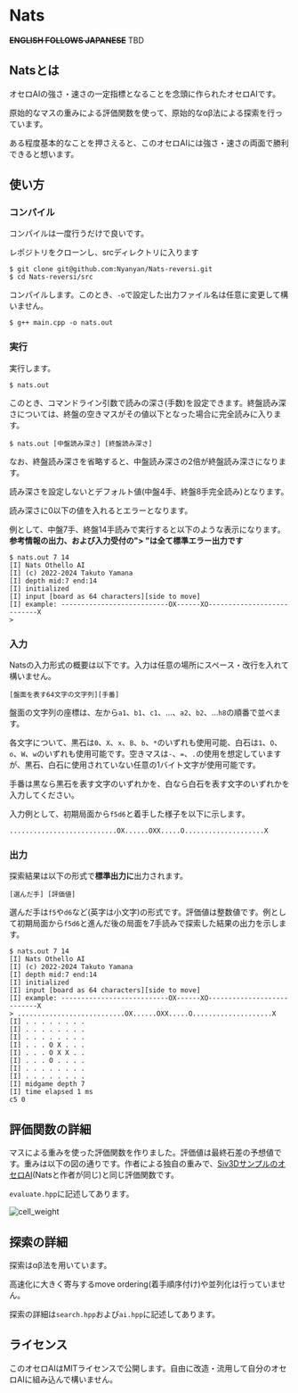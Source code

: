 # Nats
~~**ENGLISH FOLLOWS JAPANESE**~~ TBD



## Natsとは

オセロAIの強さ・速さの一定指標となることを念頭に作られたオセロAIです。

原始的なマスの重みによる評価関数を使って、原始的なαβ法による探索を行っています。

ある程度基本的なことを押さえると、このオセロAIには強さ・速さの両面で勝利できると想います。



## 使い方

### コンパイル

コンパイルは一度行うだけで良いです。

レポジトリをクローンし、srcディレクトリに入ります

```
$ git clone git@github.com:Nyanyan/Nats-reversi.git
$ cd Nats-reversi/src
```

コンパイルします。このとき、```-o```で設定した出力ファイル名は任意に変更して構いません。

```
$ g++ main.cpp -o nats.out
```

### 実行

実行します。

```
$ nats.out
```

このとき、コマンドライン引数で読みの深さ(手数)を設定できます。終盤読み深さについては、終盤の空きマスがその値以下となった場合に完全読みに入ります。

```
$ nats.out [中盤読み深さ] [終盤読み深さ]
```

なお、終盤読み深さを省略すると、中盤読み深さの2倍が終盤読み深さになります。

読み深さを設定しないとデフォルト値(中盤4手、終盤8手完全読み)となります。

読み深さに0以下の値を入れるとエラーとなります。

例として、中盤7手、終盤14手読みで実行すると以下のような表示になります。**参考情報の出力、および入力受付の"> "は全て標準エラー出力です**

```
$ nats.out 7 14
[I] Nats Othello AI
[I] (c) 2022-2024 Takuto Yamana
[I] depth mid:7 end:14
[I] initialized
[I] input [board as 64 characters][side to move]
[I] example: ---------------------------OX------XO---------------------------X
> 
```

### 入力

Natsの入力形式の概要は以下です。入力は任意の場所にスペース・改行を入れて構いません。

```
[盤面を表す64文字の文字列][手番]
```

盤面の文字列の座標は、左から```a1```、```b1```、```c1```、…、```a2```、```b2```、…```h8```の順番で並べます。

各文字について、黒石は```0```、```X```、```x```、```B```、```b```、```*```のいずれも使用可能、白石は```1```、```O```、```o```、```W```、```w```のいずれも使用可能です。空きマスは```-```、```=```、```.```の使用を想定していますが、黒石、白石に使用されていない任意の1バイト文字が使用可能です。

手番は黒なら黒石を表す文字のいずれかを、白なら白石を表す文字のいずれかを入力してください。

入力例として、初期局面から```f5d6```と着手した様子を以下に示します。

```
...........................OX......OXX.....O....................X
```

### 出力

探索結果は以下の形式で**標準出力に**出力されます。

```
[選んだ手] [評価値]
```

選んだ手は```f5```や```d6```など(英字は小文字)の形式です。評価値は整数値です。例として初期局面から```f5d6```と進んだ後の局面を7手読みで探索した結果の出力を示します。

```
$ nats.out 7 14
[I] Nats Othello AI
[I] (c) 2022-2024 Takuto Yamana
[I] depth mid:7 end:14
[I] initialized
[I] input [board as 64 characters][side to move]
[I] example: ---------------------------OX------XO---------------------------X
> ...........................OX......OXX.....O....................X
[I] . . . . . . . .
[I] . . . . . . . .
[I] . . . . . . . .
[I] . . . O X . . .
[I] . . . O X X . .
[I] . . . O . . . .
[I] . . . . . . . .
[I] . . . . . . . .
[I] midgame depth 7
[I] time elapsed 1 ms
c5 0
```



## 評価関数の詳細

マスによる重みを使った評価関数を作りました。評価値は最終石差の予想値です。重みは以下の図の通りです。作者による独自の重みで、[Siv3DサンプルのオセロAI](https://github.com/Siv3D/Siv3D-Samples/tree/main/Samples/SimpleOthelloAI)(Natsと作者が同じ)と同じ評価関数です。

```evaluate.hpp```に記述してあります。

![cell_weight](image/cell_weight.jpg)

## 探索の詳細

探索はαβ法を用いています。

高速化に大きく寄与するmove ordering(着手順序付け)や並列化は行っていません。

探索の詳細は```search.hpp```および```ai.hpp```に記述してあります。



## ライセンス

このオセロAIはMITライセンスで公開します。自由に改造・流用して自分のオセロAIに組み込んで構いません。
